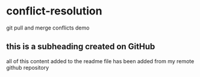# conflict-resolution
git pull and merge conflicts demo

 ## this is a subheading created on GitHub

  all of this content added to the readme file has been added from my remote github repository
  
  
